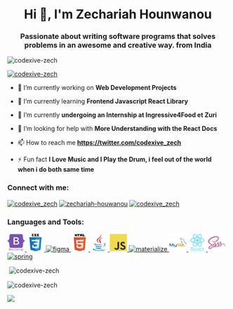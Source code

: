 <h1 align="center">Hi 👋, I'm Zechariah Hounwanou</h1>
<h3 align="center">Passionate about writing software programs that solves problems in an awesome and creative way. from India</h3>

<p align="left"> <img src="https://komarev.com/ghpvc/?username=codexive-zech&label=Profile%20views&color=0e75b6&style=flat" alt="codexive-zech" /> </p>

<p align="left"> <a href="https://github.com/ryo-ma/github-profile-trophy"><img src="https://github-profile-trophy.vercel.app/?username=codexive-zech" alt="codexive-zech" /></a> </p>

- 🔭 I’m currently working on **Web Development Projects**

- 🌱 I’m currently learning **Frontend Javascript React Library**

- 👯 I’m currently **undergoing an Internship at Ingressive4Food et Zuri**

- 🤝 I’m looking for help with **More Understanding with the React Docs**

- 📫 How to reach me **https://twitter.com/codexive_zech**

- ⚡ Fun fact **I Love Music and I Play the Drum, i feel out of the world when i do both same time**

<h3 align="left">Connect with me:</h3>
<p align="left">
<a href="https://twitter.com/codexive_zech" target="blank"><img align="center" src="https://raw.githubusercontent.com/rahuldkjain/github-profile-readme-generator/master/src/images/icons/Social/twitter.svg" alt="codexive_zech" height="30" width="40" /></a>
<a href="https://linkedin.com/in/zechariah-houwanou" target="blank"><img align="center" src="https://raw.githubusercontent.com/rahuldkjain/github-profile-readme-generator/master/src/images/icons/Social/linked-in-alt.svg" alt="zechariah-houwanou" height="30" width="40" /></a>
<a href="https://instagram.com/codexive_zech" target="blank"><img align="center" src="https://raw.githubusercontent.com/rahuldkjain/github-profile-readme-generator/master/src/images/icons/Social/instagram.svg" alt="codexive_zech" height="30" width="40" /></a>
</p>

<h3 align="left">Languages and Tools:</h3>
<p align="left"> <a href="https://getbootstrap.com" target="_blank" rel="noreferrer"> <img src="https://raw.githubusercontent.com/devicons/devicon/master/icons/bootstrap/bootstrap-plain-wordmark.svg" alt="bootstrap" width="40" height="40"/> </a> <a href="https://www.w3schools.com/css/" target="_blank" rel="noreferrer"> <img src="https://raw.githubusercontent.com/devicons/devicon/master/icons/css3/css3-original-wordmark.svg" alt="css3" width="40" height="40"/> </a> <a href="https://www.figma.com/" target="_blank" rel="noreferrer"> <img src="https://www.vectorlogo.zone/logos/figma/figma-icon.svg" alt="figma" width="40" height="40"/> </a> <a href="https://www.w3.org/html/" target="_blank" rel="noreferrer"> <img src="https://raw.githubusercontent.com/devicons/devicon/master/icons/html5/html5-original-wordmark.svg" alt="html5" width="40" height="40"/> </a> <a href="https://www.java.com" target="_blank" rel="noreferrer"> <img src="https://raw.githubusercontent.com/devicons/devicon/master/icons/java/java-original.svg" alt="java" width="40" height="40"/> </a> <a href="https://developer.mozilla.org/en-US/docs/Web/JavaScript" target="_blank" rel="noreferrer"> <img src="https://raw.githubusercontent.com/devicons/devicon/master/icons/javascript/javascript-original.svg" alt="javascript" width="40" height="40"/> </a> <a href="https://materializecss.com/" target="_blank" rel="noreferrer"> <img src="https://raw.githubusercontent.com/prplx/svg-logos/5585531d45d294869c4eaab4d7cf2e9c167710a9/svg/materialize.svg" alt="materialize" width="40" height="40"/> </a> <a href="https://www.mysql.com/" target="_blank" rel="noreferrer"> <img src="https://raw.githubusercontent.com/devicons/devicon/master/icons/mysql/mysql-original-wordmark.svg" alt="mysql" width="40" height="40"/> </a> <a href="https://reactjs.org/" target="_blank" rel="noreferrer"> <img src="https://raw.githubusercontent.com/devicons/devicon/master/icons/react/react-original-wordmark.svg" alt="react" width="40" height="40"/> </a> <a href="https://sass-lang.com" target="_blank" rel="noreferrer"> <img src="https://raw.githubusercontent.com/devicons/devicon/master/icons/sass/sass-original.svg" alt="sass" width="40" height="40"/> </a> <a href="https://spring.io/" target="_blank" rel="noreferrer"> <img src="https://www.vectorlogo.zone/logos/springio/springio-icon.svg" alt="spring" width="40" height="40"/> </a> </p>

<p>&nbsp;<img align="center" src="https://github-readme-stats.vercel.app/api?username=codexive-zech&show_icons=true&locale=en" alt="codexive-zech" /></p>

<p><img align="center" src="https://github-readme-streak-stats.herokuapp.com/?user=codexive-zech&" alt="codexive-zech" /></p>

 <img src="https://github-readme-stats.vercel.app/api?username=codexive-zech&&show_icons=true&title_color=ffffff&icon_color=bb2acf&text_color=daf7dc&bg_color=151515"/>

<!-- - 💬 Ask me about ...
- 📫 How to reach me: [Twitter - @codexive_zech](https://twitter.com/codexive_zech)
- 😄 Pronouns: ...
- - 👯 I’m looking to collaborate on ... -->

